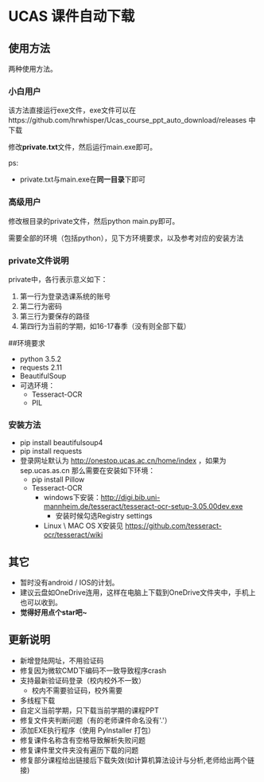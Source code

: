 # UCAS 课件自动下载

## 使用方法

两种使用方法。

### 小白用户

该方法直接运行exe文件，exe文件可以在https://github.com/hrwhisper/Ucas_course_ppt_auto_download/releases 中下载

修改**private.txt**文件，然后运行main.exe即可。

ps: 

- private.txt与main.exe在**同一目录**下即可



### 高级用户

修改根目录的private文件，然后python main.py即可。

需要全部的环境（包括python），见下方环境要求，以及参考对应的安装方法



### private文件说明

private中，各行表示意义如下：

1. 第一行为登录选课系统的账号
2. 第二行为密码
3. 第三行为要保存的路径
4. 第四行为当前的学期，如16-17春季（没有则全部下载）



##环境要求

- python 3.5.2
- requests 2.11
- BeautifulSoup
- 可选环境：
  - Tesseract-OCR
  - PIL

### 安装方法
- pip install beautifulsoup4
- pip install requests
- 登录网址默认为 http://onestop.ucas.ac.cn/home/index ，如果为 sep.ucas.as.cn 那么需要在安装如下环境：
  - pip install Pillow
  - Tesseract-OCR
    - windows下安装：http://digi.bib.uni-mannheim.de/tesseract/tesseract-ocr-setup-3.05.00dev.exe
      - 安装时候勾选Registry settings
    - Linux  \  MAC OS X安装见 https://github.com/tesseract-ocr/tesseract/wiki




## 其它

- 暂时没有android / IOS的计划。
- 建议云盘如OneDrive连用，这样在电脑上下载到OneDrive文件夹中，手机上也可以收到。
- **觉得好用点个star吧~**

## 更新说明
- 新增登陆网址，不用验证码
- 修复因为微软CMD下编码不一致导致程序crash
- 支持最新验证码登录（校内校外不一致）
  - 校内不需要验证码，校外需要
- 多线程下载
- 自定义当前学期，只下载当前学期的课程PPT
- 修复文件夹判断问题（有的老师课件命名没有'.'）
- 添加EXE执行程序（使用 PyInstaller 打包）
- 修复课件名称含有空格导致解析失败问题
- 修复课件里文件夹没有遍历下载的问题
- 修复部分课程给出链接后下载失效(如计算机算法设计与分析,老师给出两个链接)


